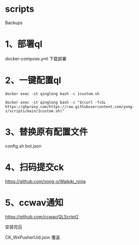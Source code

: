 # scripts

Backups

# 1、部署ql
docker-compose.yml 下载部署
# 2、一键配置ql

```
docker exec -it qinglong bash -c 1custom.sh
```
```
docker exec -it qinglong bash -c "$(curl -fsSL https://ghproxy.com/https://raw.githubusercontent.com/yong-s/scripts/main/1custom.sh)"
```
# 3、替换原有配置文件
config.sh 
bot.json 
# 4、扫码提交ck
https://github.com/yong-s/Waikiki_ninja
# 5、ccwav通知
https://github.com/ccwav/QLScript2

安装完后

CK_WxPusherUid.json 覆盖